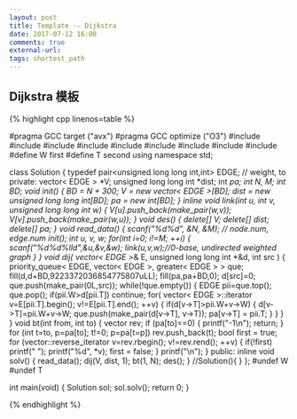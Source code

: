```yaml
---
layout: post
title: Template -- Dijkstra
date: 2017-07-12 16:00
comments: true
external-url:
tags: shortest_path
---
```


## Dijkstra 模板


{% highlight cpp linenos=table %}

#pragma GCC target ("avx")
#pragma GCC optimize ("O3")
#include <iostream>
#include <string>
#include <algorithm>
#include <functional>
#include <vector>
#include <queue>
#include <cstdio>
#include <cstdlib>
#include <cstring>
#define W first
#define T second
using namespace std;

class Solution {
    typedef pair<unsigned long long int,int> EDGE; // weight, to
    private:
        vector< EDGE > *V;
        unsigned long long int *dist;
        int *pa;
        int N, M;
        int BD;
        void init() {
            BD = N + 300;
            V = new vector< EDGE >[BD];
            dist = new unsigned long long int[BD];
            pa = new int[BD];
        }
        inline void link(int u, int v, unsigned long long int w) {
            V[u].push_back(make_pair(w,v));
            V[v].push_back(make_pair(w,u));
        }
        void des() {
            delete[] V;
            delete[] dist;
            delete[] pa;
        }
        void read_data() {
            scanf("%d%d", &N, &M); // node.num, edge.num
            init();
            int u, v, w;
            for(int i=0; i!=M; ++i) {
                scanf("%d%d%lld",&u,&v,&w);
                link(u,v,w);//0-base, undirected weighted graph
            }
        }
        void dij( vector< EDGE >*& E, unsigned long long int *&d, int src ) {
            priority_queue< EDGE, vector< EDGE >, greater< EDGE > > que;
            fill(d,d+BD,9223372036854775807uLL);
            fill(pa,pa+BD,0);
            d[src]=0;
            que.push(make_pair(0L,src));
            while(!que.empty()) {
                EDGE pii=que.top(); que.pop();
                if(pii.W>d[pii.T]) continue;
                for( vector< EDGE >::iterator v=E[pii.T].begin(); v!=E[pii.T].end(); ++v) {
                    if(d[v->T]>pii.W+v->W) {
                        d[v->T]=pii.W+v->W;
                        que.push(make_pair(d[v->T], v->T));
                        pa[v->T] = pii.T;
                    }
                }
            }
        }
        void bt(int from, int to) {
            vector<int> rev;
            if (pa[to]==0) {
                printf("-1\n");
                return;
            }
            for (int t=to, p=pa[to]; t!=0; p=pa[t=p])
                rev.push_back(t);
            bool first = true;
            for (vector<int>::reverse_iterator v=rev.rbegin(); v!=rev.rend(); ++v) {
                if(!first) printf(" ");
                printf("%d", *v);
                first = false;
            }
            printf("\n");
        }
    public:
        inline void solv() {
            read_data();
            dij(V, dist, 1);
            bt(1, N);
            des();
        }
        //Solution(){ }
};
#undef W
#undef T

int main(void) {
    Solution sol;
    sol.solv();
    return 0;
}


{% endhighlight %}


